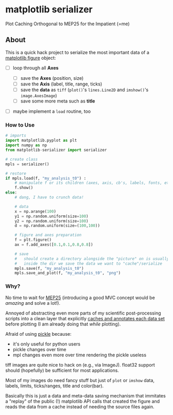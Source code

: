 # matplotlib serializer
Plot Caching Orthogonal to MEP25 for the Impatient (=me)


## About

This is a quick hack project to serialize the most important data of a
[matplotlib figure](http://matplotlib.org/faq/usage_faq.html#usage) object:

- [ ] loop through all **Axes**
  - [ ] save the **Axes** (position, size)
  - [ ] save the **Axis** (label, title, range, ticks)
  - [ ] save the **data** as `tiff` (`plot()`'s `lines.Line2D` and `imshow()`'s `image.AxesImage`)
  - [ ] save some more meta such as **title**

- [ ] maybe implement a `load` routine, too


### How to Use

```python
# imports
import matplotlib.pyplot as plt
import numpy as np
from matplotlib-serializer import serializer

# create class
mpls = serializer()

# restore
if mpls.load(f, "my_analysis_t0") :
    # manipulate f or its children (axes, axis, cb's, labels, fonts, etc.)
    f.show()
else:
    # dang, I have to crunch data!

    # data
    x = np.arange(100)
    y1 = np.random.uniform(size=100)
    y2 = np.random.uniform(size=100)
    d = np.random.uniform(size=(100,100))

    # figure and axes preparation
    f = plt.figure()
    ax = f.add_axes([0.1,0.1,0.8,0.8])

    # save
    #   should create a directory alongside the "picture" on is usually drawing
    #   inside the dir we save the data we want to "cache"/serialize
    mpls.save(f, "my_analysis_t0")
    mpls.save_and_plot(f, "my_analysis_t0", "png")
```


### Why?

No time to wait for [MEP25](http://matplotlib.org/devdocs/devel/MEP/MEP25.html)
(introducing a good MVC concept would be *amazing* and solve a lot!).

Annoyed of abstracting even more parts of my scientific post-processing scripts
into a clean layer that explicitly
[caches and annotates each data set](https://stackoverflow.com/questions/21479886/how-to-conveniently-modify-matplotlib-plots-in-the-aftermath-persistence-serial)
before plotting (I am already doing that *while* plotting).

Afraid of using [pickle](https://docs.python.org/3.4/library/pickle.html) because:
  - it's only useful for python users
  - pickle changes over time
  - mpl changes even more over time rendering the pickle useless

tiff images are quite nice to hack on (e.g., via ImageJ). float32 support
should (hopefully) be sufficient for most applications.

Most of my images do need fancy stuff but just of `plot` or `imshow` data,
labels, limits, ticks/ranges, title and color(bar).

Basically this is just a data and meta-data saving mechanism that immitates a "replay"
of the public (!) matplotlib API calls that created the figure and reads the data from
a cache instead of needing the source files again.
